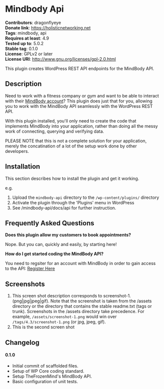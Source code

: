 # Mindbody Api #
**Contributors**: dragonflyeye  
**Donate link**: https://holisticnetworking.net  
**Tags**: mindbody, api  
**Requires at least**: 4.9  
**Tested up to**: 5.0.2  
**Stable tag**: 0.1.0  
**License**: GPLv2 or later  
**License URI**: http://www.gnu.org/licenses/gpl-2.0.html  

This plugin creates WordPress REST API endpoints for the MindBody API.

## Description

Need to work with a fitness company or gym and want to be able to interact with their [MindBody account](https://www.mindbodyonline.com "MINDBODY takes the work out of business.")? This plugin does just that for you, allowing you to work with the MindBody API seamlessly with the WordPress REST API.

With this plugin installed, you'll only need to create the code that implements MindBody into your application, rather than doing all the messy work of connecting, querying and verifying data.

PLEASE NOTE that this is not a complete solution for your application, merely the concatination of a lot of the setup work done by other developers.

## Installation

This section describes how to install the plugin and get it working.

e.g.

1. Upload the `mindbody-api` directory to the `/wp-content/plugins/` directory
1. Activate the plugin through the 'Plugins' menu in WordPress
1. See /mindbody-api/docs/api for further instruction.

## Frequently Asked Questions

**Does this plugin allow my customers to book appointments?**

Nope. But you can, quickly and easily, by starting here!

**How do I get started coding the MindBody API?**

You need to regsiter for an account with MindBody in order to gain access to the API:
[Register Here](https://developers.mindbodyonline.com/ "MindBody Developers Site")

## Screenshots

1. This screen shot description corresponds to screenshot-1.(png|jpg|jpeg|gif). Note that the screenshot is taken from
the /assets directory or the directory that contains the stable readme.txt (tags or trunk). Screenshots in the /assets
directory take precedence. For example, `/assets/screenshot-1.png` would win over `/tags/4.3/screenshot-1.png`
(or jpg, jpeg, gif).
2. This is the second screen shot

## Changelog

#### 0.1.0
* Initial commit of scaffolded files.
* Setup of WP Core coding standard.
* Setup TheFrozenMind's MindBody API.
* Basic configuration of unit tests.